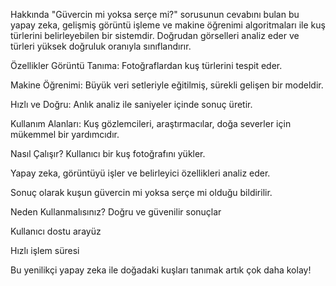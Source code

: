 Hakkında
"Güvercin mi yoksa serçe mi?" sorusunun cevabını bulan bu yapay zeka, gelişmiş görüntü işleme ve makine öğrenimi algoritmaları ile kuş türlerini belirleyebilen bir sistemdir. Doğrudan görselleri analiz eder ve türleri yüksek doğruluk oranıyla sınıflandırır.

Özellikler
Görüntü Tanıma: Fotoğraflardan kuş türlerini tespit eder.

Makine Öğrenimi: Büyük veri setleriyle eğitilmiş, sürekli gelişen bir modeldir.

Hızlı ve Doğru: Anlık analiz ile saniyeler içinde sonuç üretir.

Kullanım Alanları: Kuş gözlemcileri, araştırmacılar, doğa severler için mükemmel bir yardımcıdır.

Nasıl Çalışır?
Kullanıcı bir kuş fotoğrafını yükler.

Yapay zeka, görüntüyü işler ve belirleyici özellikleri analiz eder.

Sonuç olarak kuşun güvercin mi yoksa serçe mi olduğu bildirilir.

Neden Kullanmalısınız?
Doğru ve güvenilir sonuçlar

Kullanıcı dostu arayüz

Hızlı işlem süresi

Bu yenilikçi yapay zeka ile doğadaki kuşları tanımak artık çok daha kolay!
